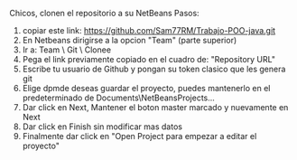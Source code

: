 Chicos, clonen el repositorio a su NetBeans
Pasos:
1) copiar este link: https://github.com/Sam77RM/Trabajo-POO-java.git
2) En Netbeans dirigirse a la opcion "Team" (parte superior)
3) Ir a: Team \ Git \ Clonee
4) Pega el link previamente copiado en el cuadro de: "Repository URL"
5) Escribe tu usuario de Github y pongan su token clasico que les genera git
6) Elige dpmde deseas guardar el proyecto, puedes mantenerlo en el predeterminado de Documents\NetBeansProjects\...
7) Dar click en Next, Mantener el boton master marcado y nuevamente en Next
8) Dar click en Finish sin modificar mas datos
9) Finalmente dar click en "Open Project para empezar a editar el proyecto"
   
